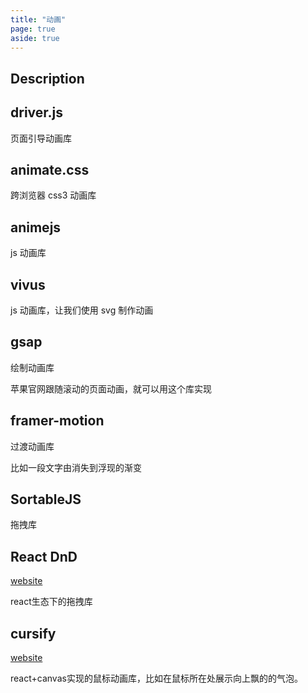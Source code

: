 ```yaml
---
title: "动画"
page: true
aside: true
---
```


## Description

## driver.js

页面引导动画库

## animate.css

跨浏览器 css3 动画库

## animejs

js 动画库

## vivus

js 动画库，让我们使用 svg 制作动画

## gsap

绘制动画库

苹果官网跟随滚动的页面动画，就可以用这个库实现

## framer-motion

过渡动画库

比如一段文字由消失到浮现的渐变

## SortableJS

拖拽库

## React DnD 
[website](https://react-dnd.github.io/react-dnd/about)

react生态下的拖拽库

## cursify
[website](https://cursify.vercel.app)

react+canvas实现的鼠标动画库，比如在鼠标所在处展示向上飘的的气泡。

<Giscus />
